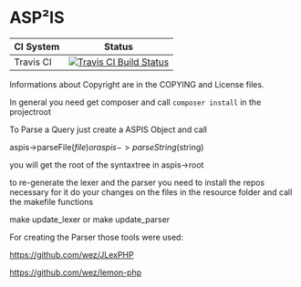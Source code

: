 # ASP²IS

| CI System      |                         Status                                                                                                  | 
| -------------- | ----------------------------------------------------------------------------------------------------------------                |
| Travis CI      | [![Travis CI Build Status](https://travis-ci.org/shinobu/ASPIS.svg)](https://travis-ci.org/shinobu/ASPIS) |

Informations about Copyright are in the COPYING and License files.

In general you need get composer and call `composer install` in the projectroot

To Parse a Query just create a ASPIS Object and call

aspis->parseFile($file)
or
aspis->parseString($string)

you will get the root of the syntaxtree in aspis->root

to re-generate the lexer and the parser you need to install the repos necessary for it
do your changes on the files in the resource folder and call the makefile functions

make update_lexer
or
make update_parser

For creating the Parser those tools were used:

https://github.com/wez/JLexPHP

https://github.com/wez/lemon-php
